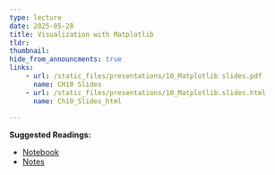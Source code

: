 ```yaml
---
type: lecture
date: 2025-05-28
title: Visualization with Matplotlib
tldr: 
thumbnail: 
hide_from_announcments: true
links: 
    - url: /static_files/presentations/10_Matplotlib slides.pdf
      name: CH10 Slides 
    - url: /static_files/presentations/10_Matplotlib.slides.html
      name: Ch10_Slides_html
      
---
```

**Suggested Readings:**
- [Notebook](https://github.com/phonchi/nsysu-math106A/blob/master/static_files/presentations/10_Matplotlib.ipynb)
- [Notes](https://hackmd.io/@phonchi/programming-ch10)
